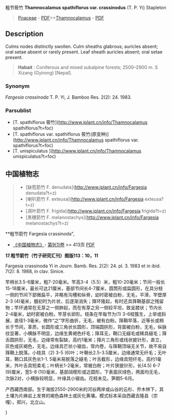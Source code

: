 粗节筱竹 **Thamnocalamus spathiflorus var. crassinodus** (T. P. Yi) Stapleton

> [Poaceae](http://www.iplant.cn/info/Poaceae?t=foc) - [PDF](http://www.iplant.cn/foc/pdf/Poaceae.pdf)>>[Thamnocalamus](http://www.iplant.cn/info/Thamnocalamus?t=foc) - [PDF](http://www.iplant.cn/foc/pdf/Thamnocalamus.pdf)

## Description

Culms nodes distinctly swollen. Culm sheaths glabrous; auricles absent; oral setae absent or rarely present. Leaf sheath auricles absent; oral setae present.


> **Habait** : 
> Coniferous and mixed subalpine forests; 2500–2900 m. S Xizang (Gyirong) [Nepal].

### Synonym
*Fargesia crassinoda* T. P. Yi, J. Bamboo Res. 2(2): 24. 1983.

### Parsublist

* [T.  spathiflorus  筱竹](http://www.iplant.cn/info/Thamnocalamus spathiflorus?t=foc)
* [T.  spathiflorus var. spathiflorus  筱竹(原变种)](http://www.iplant.cn/info/Thamnocalamus spathiflorus var. spathiflorus?t=foc)
* [T.  unispiculatus  ](http://www.iplant.cn/info/Thamnocalamus unispiculatus?t=foc)


## 中国植物志

> * [缺苞箭竹  F.  denudata](http://www.iplant.cn/info/Fargesia denudata?t=z)
> * [喇叭箭竹  F.  exteusa](http://www.iplant.cn/info/Fargesia exteusa?t=z)
> * [凋叶箭竹  F.  frigida](http://www.iplant.cn/info/Fargesia frigida?t=z)
> * [黑穗箭竹  F.  melanostachys](http://www.iplant.cn/info/Fargesia melanostachys?t=z)


**粗节箭竹 Fargesia crassinoda",

* [《中国植物志》](http://www.iplant.cn/frps)- [第9(1)卷](http://www.iplant.cn/frps/vol/9(1)) >> 413页 [PDF](http://www.iplant.cn/frps/pdf/9(1)/413.pdf)


**17.粗节箭竹（竹子研究汇刊）图版113：10，11**

Fargesia crassinoda Yi in Journ. Bamb. Res. 2(2): 24. pl. 3. 1983 et in ibid. 7(2): 8. 1988, in clav. Sinice.

竿柄长3.5-6厘米，粗7-20毫米。竿高3-4（5.5）米，粗10-20毫米；节间一般长15-18厘米，最长可达21厘米，基部节间长4-7厘米，圆筒形或扁圆形，在具分枝一侧的节间下部微扁平，并略有沟槽和纵脊，幼时密被白粉，无毛，平滑，竿壁厚2-3 (4)毫米，髓初时为片状，后逐渐消失；箨环隆起，有时还具箨鞘基部之残留物；竿环通常在无芽之一侧肿起，而在有芽之另一侧较平坦，致呈膝状；节内长2-4毫米，幼时密被白粉。竿芽长卵形。枝条在竿每节为(1) 3-6枝簇生，上举或斜展，直径1-3毫米，微作“之”字形曲折，无毛，被有白粉。箨鞘早落，近等长或稍长于节间，革质，长圆形或三角状长圆形，顶端圆拱形，背面被白粉，无毛，纵脉纹显著，小横脉不明显，边缘生黄褐色纤毛；箨耳无，鞘口无繸毛或稀具繸毛；箨舌圆拱形，无毛，边缘常有裂缺，高约1毫米；箨片三角形或线状披针形，直立，灰色或灰褐色，无毛，边缘具芒状小锯齿，常内卷，与箨鞘顶端无关节，故不易自箨鞘上脱落。小枝具（2) 3-5 (6)叶；叶鞘长2.5-3.5厘米，边缘通常无纤毛；无叶耳，鞘口具灰色长1-1. 5毫米易脱落之繸毛；叶舌截形，边缘具短纤毛，高约1毫米，外叶舌具短柔毛；叶柄长1-2毫米，常被白粉；叶片狭披针形，长(4.5) 6-7 (9)厘米，宽5-8 (10)毫米，基部阔楔形或近圆形，下表面灰绿色，两面均无毛，次脉2对，小横脉较明显，叶缘具小锯齿。花枝未见。笋期5-6月。

产西藏西南部。生于海拔2550-2900米的河谷两岸或山谷的云杉、乔木林下，其土壤为片麻岩上发育的褐色森林土或灰化黄壤。模式标本采自西藏吉隆县（宗嘎），郑兴，北立山。

}